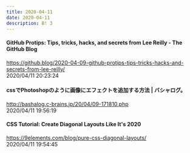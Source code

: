 ```yaml
---
title: 2020-04-11
date: 2020-04-11
description: B! 3
---
```


#### GitHub Protips: Tips, tricks, hacks, and secrets from Lee Reilly - The GitHub Blog
https://github.blog/2020-04-09-github-protips-tips-tricks-hacks-and-secrets-from-lee-reilly/<br>
2020/04/11 20:23:24<br>


#### cssでPhotoshopのように画像にエフェクトを追加する方法 | バシャログ。
http://bashalog.c-brains.jp/20/04/09-171810.php<br>
2020/04/11 19:56:19<br>


#### CSS Tutorial: Create Diagonal Layouts Like It's 2020
https://9elements.com/blog/pure-css-diagonal-layouts/<br>
2020/04/11 19:54:45<br>


